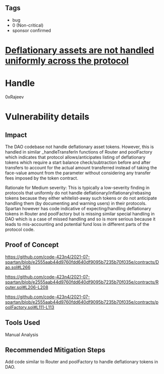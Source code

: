 ## Tags

- bug
- 0 (Non-critical)
- sponsor confirmed

# [Deflationary assets are not handled uniformly across the protocol](https://github.com/code-423n4/2021-07-spartan-findings/issues/101) 

# Handle

0xRajeev


# Vulnerability details

## Impact

The DAO codebase not handle deflationary asset tokens. However, this is handled in similar _handleTransferIn functions of Router and poolFactory which indicates that protocol allows/anticipates listing of deflationary tokens which require a start balance check/subtraction before and after transfers to account for the actual amount transferred instead of taking the face-value amount from the parameter without considering any transfer fees imposed by the token contract.

Rationale for Medium severity: This is typically a low-severity finding in protocols that uniformly do not handle deflationary/inflationary/rebasing tokens because they either whitelist-away such tokens or do not anticipate handling them (by documenting and warning users) in their protocols. Spartan however has code indicative of expecting/handling deflationary tokens in Router and poolFactory but is missing similar special handling in DAO which is a case of missed handling and so is more serious because it leads to mis-accounting and potential fund loss in different parts of the protocol code.

## Proof of Concept

https://github.com/code-423n4/2021-07-spartan/blob/e2555aab44d9760fdd640df9095b7235b70f035e/contracts/Dao.sol#L266

https://github.com/code-423n4/2021-07-spartan/blob/e2555aab44d9760fdd640df9095b7235b70f035e/contracts/Router.sol#L206-L208

https://github.com/code-423n4/2021-07-spartan/blob/e2555aab44d9760fdd640df9095b7235b70f035e/contracts/poolFactory.sol#L111-L113

## Tools Used

Manual Analysis

## Recommended Mitigation Steps

Add code similar to Router and poolFactory to handle deflationary tokens in DAO.

